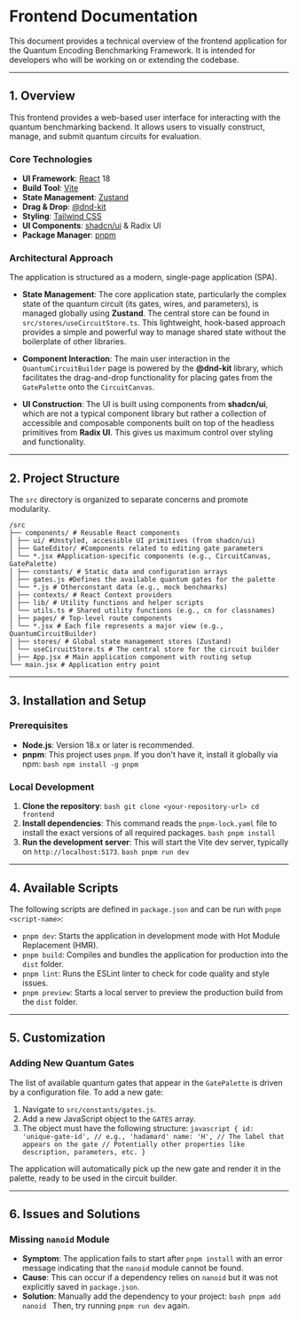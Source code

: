 # Frontend Documentation

This document provides a technical overview of the frontend application
for the Quantum Encoding Benchmarking Framework. It is intended for
developers who will be working on or extending the codebase.

-----

## 1. Overview

This frontend provides a web-based user interface for interacting with
the quantum benchmarking backend. It allows users to visually construct,
manage, and submit quantum circuits for evaluation.

### **Core Technologies**

* **UI Framework**: [React](https://react.dev/) 18 
* **Build Tool**: [Vite](https://vitejs.dev/) 
* **State Management**:
[Zustand](https://github.com/pmndrs/zustand) 
* **Drag & Drop**:
[@dnd-kit](https://dndkit.com/) 
* **Styling**: [Tailwind
CSS](https://tailwindcss.com/) 
* **UI Components**:
[shadcn/ui](https://ui.shadcn.com/) & Radix UI 
* **Package Manager**: [pnpm](https://pnpm.io/)

### **Architectural Approach**

The application is structured as a modern, single-page application
(SPA).

* **State Management**: The core application state, particularly
the complex state of the quantum circuit (its gates, wires, and
parameters), is managed globally using **Zustand**. The central
store can be found in `src/stores/useCircuitStore.ts`. This
lightweight, hook-based approach provides a simple and powerful way to
manage shared state without the boilerplate of other libraries.

* **Component Interaction**: The main user interaction in the
`QuantumCircuitBuilder` page is powered by the **@dnd-kit**
library, which facilitates the drag-and-drop functionality for placing
gates from the `GatePalette` onto the `CircuitCanvas`.

* **UI Construction**: The UI is built using components from
**shadcn/ui**, which are not a typical component library but rather
a collection of accessible and composable components built on top of the
headless primitives from **Radix UI**. This gives us maximum control
over styling and functionality.

-----

## 2. Project Structure

The `src` directory is organized to separate concerns and promote
modularity.

``` 
/src 
├── components/ # Reusable React components 
│ ├── ui/ #Unstyled, accessible UI primitives (from shadcn/ui) 
│ ├── GateEditor/ #Components related to editing gate parameters 
│ └── *.jsx #Application-specific components (e.g., CircuitCanvas, GatePalette) 
│ ├── constants/ # Static data and configuration arrays 
│ ├── gates.js #Defines the available quantum gates for the palette 
│ └── *.js # Otherconstant data (e.g., mock benchmarks) 
│ ├── contexts/ # React Context providers 
│ ├── lib/ # Utility functions and helper scripts 
│ └── utils.ts # Shared utility functions (e.g., cn for classnames) 
│ ├── pages/ # Top-level route components 
│ └── *.jsx # Each file represents a major view (e.g., QuantumCircuitBuilder) 
│ ├── stores/ # Global state management stores (Zustand) 
│ └── useCircuitStore.ts # The central store for the circuit builder 
│ ├── App.jsx # Main application component with routing setup 
└── main.jsx # Application entry point
```

-----

## 3. Installation and Setup

### **Prerequisites**

* **Node.js**: Version 18.x or later is recommended. 
* **pnpm**: This project uses `pnpm`. If you don't have it, install
it globally via npm: ```bash npm install -g pnpm ```

### **Local Development**

1. **Clone the repository**: ```bash git clone
<your-repository-url> cd frontend ``` 
2. **Install
dependencies**: This command reads the `pnpm-lock.yaml` file to
install the exact versions of all required packages. ```bash pnpm
install ``` 
3. **Run the development server**: This will start
the Vite dev server, typically on `http://localhost:5173`. ```bash
pnpm run dev ```

-----

## 4. Available Scripts

The following scripts are defined in `package.json` and can be run
with `pnpm <script-name>`:

* `pnpm dev`: Starts the application in development mode with Hot Module Replacement (HMR). 
* `pnpm build`: Compiles and bundles the application for production into the `dist` folder. 
* `pnpm lint`: Runs the ESLint linter to check for code quality and style issues. 
* `pnpm preview`: Starts a local server to preview the production build from the `dist` folder.

-----

## 5. Customization

### **Adding New Quantum Gates**

The list of available quantum gates that appear in the `GatePalette`
is driven by a configuration file. To add a new gate:

1. Navigate to `src/constants/gates.js`. 
2. Add a new JavaScript object to the `GATES` array. 
3. The object must have the following structure: ```javascript { id: 'unique-gate-id', // e.g.,
'hadamard' name: 'H', // The label that appears on the gate //
Potentially other properties like description, parameters, etc. } ```

The application will automatically pick up the new gate and render it in
the palette, ready to be used in the circuit builder.

-----

## 6. Issues and Solutions

### **Missing `nanoid` Module**

* **Symptom**: The application fails to start after `pnpm install` with an error message indicating that the `nanoid` module
cannot be found. 
* **Cause**: This can occur if a dependency relies
on `nanoid` but it was not explicitly saved in `package.json`. 
* **Solution**: Manually add the dependency to your project:
```bash pnpm add nanoid ``` Then, try running `pnpm run dev`
again.
